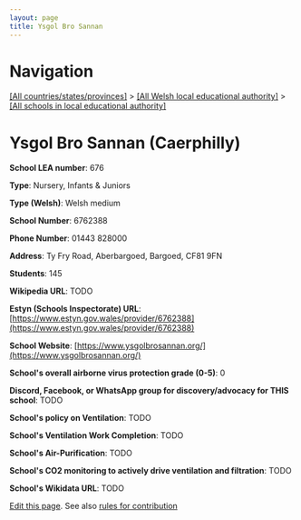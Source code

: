 ```yaml
---
layout: page
title: Ysgol Bro Sannan
---
```

# Navigation

[[All countries/states/provinces]](../../..) > [[All Welsh local educational authority]](../..) > [[All schools in local educational authority]](..)

# Ysgol Bro Sannan (Caerphilly)

**School LEA number**: 676

**Type**: Nursery, Infants & Juniors

**Type (Welsh)**: Welsh medium

**School Number**: 6762388

**Phone Number**: 01443 828000

**Address**: Ty Fry Road, Aberbargoed, Bargoed, CF81 9FN

**Students**: 145

**Wikipedia URL**: TODO

**Estyn (Schools Inspectorate) URL**: [https://www.estyn.gov.wales/provider/6762388](https://www.estyn.gov.wales/provider/6762388)

**School Website**: [https://www.ysgolbrosannan.org/](https://www.ysgolbrosannan.org/)

**School's overall airborne virus protection grade (0-5)**: 0

**Discord, Facebook, or WhatsApp group for discovery/advocacy for THIS school**: TODO

**School's policy on Ventilation**: TODO

**School's Ventilation Work Completion**: TODO

**School's Air-Purification**: TODO

**School's CO2 monitoring to actively drive ventilation and filtration**: TODO

**School's Wikidata URL**: TODO




[Edit this page](https://github.com/ventilate-schools/Wales/edit/prif/./Caerphilly/Ysgol_Bro_Sannan.md). See also [rules for contribution](../../../contribution-rules/)